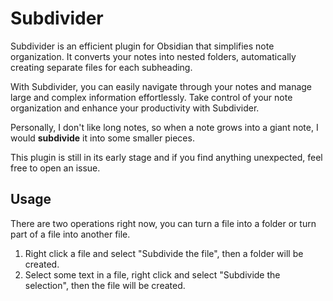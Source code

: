 # Subdivider

Subdivider is an efficient plugin for Obsidian that simplifies note organization. 
It converts your notes into nested folders, automatically creating separate files for each subheading. 

With Subdivider, you can easily navigate through your notes and manage large and complex information effortlessly. Take control of your note organization and enhance your productivity with Subdivider.

Personally, I don't like long notes, so when a note grows into a giant note, I would **subdivide** it into some smaller pieces.

This plugin is still in its early stage and if you find anything unexpected, feel free to open an issue.

## Usage

There are two operations right now, you can turn a file into a folder or turn part of a file into another file.

1. Right click a file and select "Subdivide the file", then a folder will be created.
2. Select some text in a file, right click and select "Subdivide the selection", then the file will be created.
